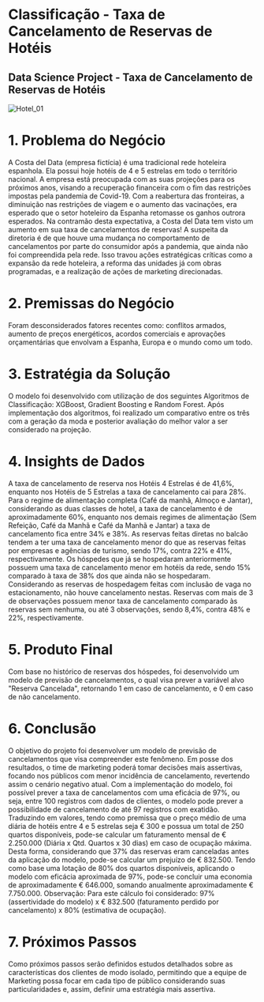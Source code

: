 # Classificação - Taxa de Cancelamento de Reservas de Hotéis

## Data Science Project - Taxa de Cancelamento de Reservas de Hotéis

![Hotel_01](https://user-images.githubusercontent.com/104601836/230490095-52a95967-0a34-4306-a0e3-e8510de8ca6f.jpg)


# 1. Problema do Negócio
A Costa del Data (empresa fictícia) é uma tradicional rede hoteleira espanhola. Ela possui hoje hotéis de 4 e 5 estrelas em todo o território nacional.
A empresa está preocupada com as suas projeções para os próximos anos, visando a recuperação financeira com o fim das restrições impostas pela pandemia de Covid-19.
Com a reabertura das fronteiras, a diminuição nas restrições de viagem e o aumento das vacinações, era esperado que o setor hoteleiro da Espanha retomasse os ganhos outrora esperados.
Na contramão desta expectativa, a Costa del Data tem visto um aumento em sua taxa de cancelamentos de reservas! A suspeita da diretoria é de que houve uma mudança no comportamento de cancelamentos por parte do consumidor após a pandemia, que ainda não foi compreendida pela rede.
Isso travou ações estratégicas críticas como a expansão da rede hoteleira, a reforma das unidades já com obras programadas, e a realização de ações de marketing direcionadas.

# 2. Premissas do Negócio
Foram desconsiderados fatores recentes como: conflitos armados, aumento de preços energéticos, acordos comerciais e aprovações orçamentárias que envolvam a Espanha, Europa e o mundo como um todo.

# 3. Estratégia da Solução
O modelo foi desenvolvido com utilização de dos seguintes Algoritmos de Classificação: XGBoost, Gradient Boosting e Random Forest.
Após implementação dos algoritmos, foi realizado um comparativo entre os três com a geração da moda e posterior avaliação do melhor valor a ser considerado na projeção.

# 4. Insights de Dados
A taxa de cancelamento de reserva nos Hotéis 4 Estrelas é de 41,6%, enquanto nos Hotéis de 5 Estrelas a taxa de cancelamento cai para 28%.
Para o regime de alimentação completa (Café da manhã, Almoço e Jantar), considerando as duas classes de hotel, a taxa de cancelamento é de aproximadamente 60%, enquanto nos demais regimes de alimentação (Sem Refeição, Café da Manhã e Café da Manhã e Jantar) a taxa de cancelamento fica entre 34% e 38%.
As reservas feitas diretas no balcão tendem a ter uma taxa de cancelamento menor do que as reservas feitas por empresas e agências de turismo, sendo 17%, contra 22% e 41%, respectivamente.
Os hóspedes que já se hospedaram anteriormente possuem uma taxa de cancelamento menor em hotéis da rede, sendo 15% comparado à taxa de 38% dos que ainda não se hospedaram.
Considerando as reservas de hospedagem feitas com inclusão de vaga no estacionamento, não houve cancelamento nestas.
Reservas com mais de 3 de observações possuem menor taxa de cancelamento comparado às reservas sem nenhuma, ou até 3 observações, sendo 8,4%, contra 48% e 22%, respectivamente.

# 5. Produto Final
Com base no histórico de reservas dos hóspedes, foi desenvolvido um modelo de previsão de cancelamentos, o qual visa prever a variável alvo "Reserva Cancelada", retornando 1 em caso de cancelamento, e 0 em caso de não cancelamento.

# 6. Conclusão
O objetivo do projeto foi desenvolver um modelo de previsão de cancelamentos que visa compreender este fenômeno.
Em posse dos resultados, o time de marketing poderá tomar decisões mais assertivas, focando nos públicos com menor incidência de cancelamento, revertendo assim o cenário negativo atual.
Com a implementação do modelo, foi possível prever a taxa de cancelamentos com uma eficácia de 97%, ou seja, entre 100 registros com dados de clientes, o modelo pode prever a possibilidade de cancelamento de até 97 registros com exatidão.
Traduzindo em valores, tendo como premissa que o preço médio de uma diária de hotéis entre 4 e 5 estrelas seja € 300 e possua um total de 250 quartos disponíveis, pode-se calcular um faturamento mensal de € 2.250.000 (Diária x Qtd. Quartos x 30 dias) em caso de ocupação máxima. Desta forma, considerando que 37% das reservas eram canceladas antes da aplicação do modelo, pode-se calcular um prejuízo de € 832.500.
Tendo como base uma lotação de 80% dos quartos disponíveis, aplicando o modelo com eficácia aproximada de 97%, pode-se concluir uma economia de aproximadamente € 646.000, somando anualmente aproximadamente € 7.750.000.
Observação: Para este cálculo foi considerado: 97% (assertividade do modelo) x € 832.500 (faturamento perdido por cancelamento) x 80% (estimativa de ocupação).


# 7. Próximos Passos
Como próximos passos serão definidos estudos detalhados sobre as características dos clientes de modo isolado, permitindo que a equipe de Marketing possa focar em cada tipo de público considerando suas particularidades e, assim, definir uma estratégia mais assertiva.
